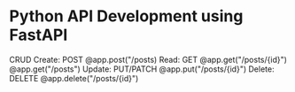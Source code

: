 # Python API Development using FastAPI

CRUD
Create: POST
@app.post("/posts)
Read: GET
@app.get("/posts/{id}")
@app.get("/posts")
Update: PUT/PATCH 
@app.put("/posts/{id}")
Delete: DELETE
@app.delete("/posts/{id}")

